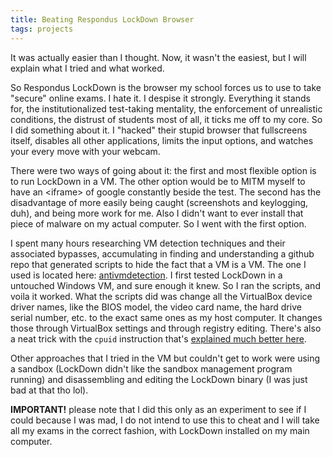 ```yaml
---
title: Beating Respondus LockDown Browser
tags: projects
---
```


It was actually easier than I thought. Now, it wasn't the easiest, but I will explain what I tried and what worked.

So Respondus LockDown is the browser my school forces us to use to take "secure" online exams. I hate it. I despise it strongly. Everything it stands for, the institutionalized test-taking mentality, the enforcement of unrealistic conditions, the distrust of students most of all, it ticks me off to my core. So I did something about it. I "hacked" their stupid browser that fullscreens itself, disables all other applications, limits the input options, and watches your every move with your webcam.

There were two ways of going about it: the first and most flexible option is to run LockDown in a VM. The other option would be to MITM myself to have an &lt;iframe&gt; of google constantly beside the test. The second has the disadvantage of more easily being caught (screenshots and keylogging, duh), and being more work for me. Also I didn't want to ever install that piece of malware on my actual computer. So I went with the first option.

I spent many hours researching VM detection techniques and their associated bypasses, accumulating in finding and understanding a github repo that generated scripts to hide the fact that a VM is a VM. The one I used is located here: [antivmdetection](https://github.com/nsmfoo/antivmdetection). I first tested LockDown in a untouched Windows VM, and sure enough it knew. So I ran the scripts, and voila it worked. What the scripts did was change all the VirtualBox device driver names, like the BIOS model, the video card name, the hard drive serial number, etc. to the exact same ones as my host computer. It changes those through VirtualBox settings and through registry editing. There's also a neat trick with the `cpuid` instruction that's [explained much better here](https://rayanfam.com/topics/defeating-malware-anti-vm-techniques-cpuid-based-instructions/).

Other approaches that I tried in the VM but couldn't get to work were using a sandbox (LockDown didn't like the sandbox management program running) and disassembling and editing the LockDown binary (I was just bad at that tho lol).

**IMPORTANT!** please note that I did this only as an experiment to see if I could because I was mad, I do not intend to use this to cheat and I will take all my exams in the correct fashion, with LockDown installed on my main computer.
